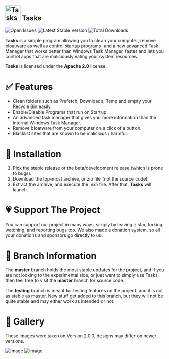 

## <img src="https://user-images.githubusercontent.com/53088136/129425927-00413aa1-ca44-4ee5-a4ce-7d276cf2189c.png" alt="Tasks Logo" width='48' height='48' /> Tasks 
<img src="https://img.shields.io/github/issues-raw/LiteTools/Tasks?label=total%20open%20issues" alt="Open Issues" /> <img src="https://img.shields.io/github/v/release/LiteTools/Tasks?label=latest%20stable" alt="Latest Stable Version" /> <img src="https://img.shields.io/github/downloads/LiteTools/Tasks/total" alt="Total Downloads" />



<strong>Tasks</strong> is a simple program allowing you to clean your computer, remove bloatware as well as control startup programs, and a new advanced Task Manager that works better than Windows Task Manager, faster and lets you control apps that are maliciously eating your system resources.

<strong>Tasks</strong> is licensed under the <strong>Apache 2.0</strong> license.


<h1>✅ Features</h1>

- Clean folders such as Prefetch, Downloads, Temp and empty your Recycle Bin easily.
- Enable/Disable Programs that run on Startup.
- An advanced task manager that gives you more information than the internal Windows Task Manager.
- Remove bloatware from your computer on a click of a button.
- Blacklist sites that are known to be malicious / harmful.


<h1>📩 Installation</h1>

1. Pick the stable release or the beta/development release (which is prone to bugs).
2. Download the top-most archive, or zip file (not the source code).
3. Extract the archive, and execute the <i>.exe</i> file. After that, <strong>Tasks</strong> will launch.


<h1>💗 Support The Project</h1>

You can support our project in many ways, simply by leaving a star, forking, watching, and reporting bugs too. We also made a donation system, so all your donations and sponsors go directly to us.


<h1>📐 Branch Information</h1>

The <strong>master</strong> branch holds the most stable updates for the project, and if you are not looking to the experimental side, or just want to simply use Tasks, then feel free to visit the <strong>master</strong> branch for source code.

The <strong>testing</strong> branch is meant for testing features on the project, and it is not as stable as master. New stuff get added to this branch, but they will not be quite stable and may either work as intended or not.


<h1>📸 Gallery</h1>

These images were taken on Version 2.0.0, designs may differ on newer versions.

<img src="https://user-images.githubusercontent.com/53088136/129365571-cb0541b6-f480-42d1-8cdc-6303980de983.png" alt="image" />
<img src="https://user-images.githubusercontent.com/53088136/129365600-4fb10c17-c929-4eb7-9646-d5e423b40c54.png" alt="image" />

